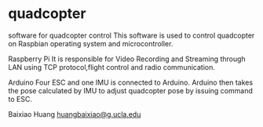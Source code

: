 # quadcopter
software for quadcopter control
This software is used to control quadcopter on Raspbian operating system and microcontroller.

Raspberry Pi
It is responsible for Video Recording and Streaming through LAN using TCP protocol,flight control
and radio communication.

Arduino
Four ESC and one IMU is connected to Arduino. Arduino then takes the pose calculated by IMU to adjust
quadcopter pose by issuing command to ESC.



Baixiao Huang
huangbaixiao@g.ucla.edu
